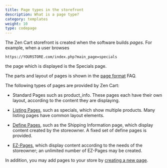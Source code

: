 ```yaml
---
title: Page types in the storefront 
description: What is a page type? 
category: templates
weight: 10 
type: codepage 
---
```


The Zen Cart storefront is created when the software builds *pages*. 
For example, when a user browses

```
https://YOURSTORE.com/index.php?main_page=specials 
```

the page which is displayed is the Specials page.  

The parts and layout of pages is shown in the [page format](/user/template/page_format/) FAQ. 

The following types of pages are provided by Zen Cart: 

- Standard Pages such as product_info. These pages each have their own layout, according to the content they are displaying. 

- [Listing Pages](/user/template/listing_page_layout/), such as specials, which show multiple products.  Many listing pages have common layout elements. 

- [Define Pages](/user/template/define_pages/), such as the Shipping Information page, which display content created by the storeowner.  A fixed set of define pages is provided. 

- [EZ-Pages](/user/ezpages/what_are_ezpages/), which display content according to the needs of the storeowner; an unlimited number of EZ-Pages may be created.  

In addition, you may add pages to your store by [creating a new page](/user/customizing/add_pages#create-a-new-page).
